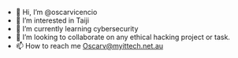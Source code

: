 - 👋 Hi, I’m @oscarvicencio
- 👀 I’m interested in Taiji
- 🌱 I’m currently learning cybersecurity
- 💞️ I’m looking to collaborate on any ethical hacking project or task.
- 📫 How to reach me Oscarv@myittech.net.au

<!---
oscarvicencio/oscarvicencio is a ✨ special ✨ repository because its `README.md` (this file) appears on your GitHub profile.
You can click the Preview link to take a look at your changes.
--->
